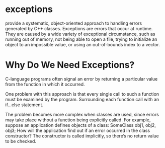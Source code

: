 # exceptions

provide a systematic, object-oriented approach to handling errors generated by C++ classes. 
Exceptions are errors that occur at runtime. 
They are caused by a wide variety of exceptional circumstance, such as running out of
memory, not being able to open a file, trying to initialize an object to an impossible value, or
using an out-of-bounds index to a vector.

# Why Do We Need Exceptions?
  
  C-language programs often signal an error by returning a particular
value from the function in which it occurred.

One problem with this approach is that every single call to such a function must be examined
by the program. Surrounding each function call with an if...else statement.

The problem becomes more complex when classes are used, since errors may take place without a function being explicitly called. For example, suppose an application defines objects of a
class:
SomeClass obj1, obj2, obj3;
How will the application find out if an error occurred in the class constructor? The constructor
is called implicitly, so there’s no return value to be checked.




